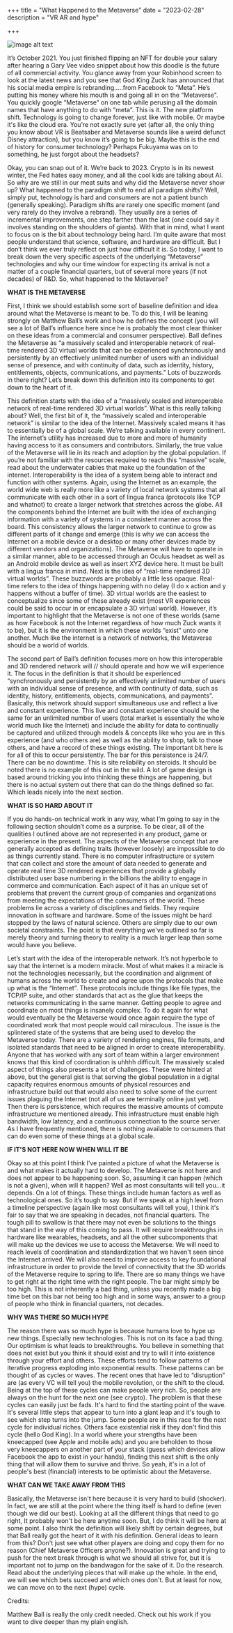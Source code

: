 +++
title = "What Happened to the Metaverse"
date = "2023-02-28"
description = "VR AR and hype"

+++

![image alt text](/metaverse.png)

It’s October 2021. You just finished flipping an NFT for double your salary after hearing a Gary Vee video snippet about how this doodle is the future of all commercial activity. You glance away from your Robinhood screen to look at the latest news and you see that God King Zuck has announced that his social media empire is rebranding…..from Facebook to “Meta”. He’s putting his money where his mouth is and going all in on the “Metaverse". You quickly google “Metaverse” on one tab while perusing all the domain names that have anything to do with “meta”. This is it. The new platform shift. Technology is going to change forever, just like with mobile. Or maybe it's like the cloud era. You’re not exactly sure yet (after all, the only thing you know about VR is Beatsaber and Metaverse sounds like a weird defunct Disney attraction), but you know it’s going to be big. Maybe this is the end of history for consumer technology? Perhaps Fukuyama was on to something, he just forgot about the headsets?

Okay, you can snap out of it. We’re back to 2023. Crypto is in its newest winter, the Fed hates easy money, and all the cool kids are talking about AI. So why are we still in our meat suits and why did the Metaverse never show up? What happened to the paradigm shift to end all paradigm shifts? Well, simply put, technology is hard and consumers are not a patient bunch (generally speaking). Paradigm shifts are rarely one specific moment (and very rarely do they involve a rebrand). They usually are a series of incremental improvements, one step farther than the last (one could say it involves standing on the shoulders of giants). With that in mind, what I want to focus on is the bit about technology being hard. I’m quite aware that most people understand that science, software, and hardware are difficult. But I don’t think we ever truly reflect on just how difficult it is. So today, I want to break down the very specific aspects of the underlying “Metaverse” technologies and why our time window for expecting its arrival is not a matter of a couple financial quarters, but of several more years (if not decades) of R&D. So, what happened to the Metaverse?


**WHAT IS THE METAVERSE**

First, I think we should establish some sort of baseline definition and idea around what the Metaverse is meant to be. To do this, I will be leaning strongly on Matthew Ball’s work and how he defines the concept (you will see a lot of Ball’s influence here since he is probably the most clear thinker on these ideas from a commercial and consumer perspective). Ball defines the Metaverse as “a massively scaled and interoperable network of real-time rendered 3D virtual worlds that can be experienced synchronously and persistently by an effectively unlimited number of users with an individual sense of presence, and with continuity of data, such as identity, history, entitlements, objects, communications, and payments.” Lots of buzzwords in there right? Let’s break down this definition into its components to get down to the heart of it. 

This definition starts with the idea of a “massively scaled and interoperable network of real-time rendered 3D virtual worlds”. What is this really talking about? Well, the first bit of it, the  “massively scaled and interoperable network” is similar to the idea of the Internet. Massively scaled means it has to essentially be of a global scale. We’re talking available in every continent. The internet’s utility has increased due to more and more of humanity having access to it as consumers and contributors. Similarly, the true value of the Metaverse will lie in its reach and adoption by the global population. If you’re not familiar with the resources required to reach this “massive” scale, read about the underwater cables that make up the foundation of the internet. Interoperability is the idea of a system being able to interact and function with other systems. Again, using the Internet as an example, the world wide web is really more like a variety of local network systems that all communicate with each other in a sort of lingua franca (protocols like TCP and whatnot) to create a larger network that stretches across the globe. All the components behind the Internet are built with the idea of exchanging information with a variety of systems in a consistent manner across the board. This consistency allows the larger network to continue to grow as different parts of it change and emerge (this is why we can access the Internet on a mobile device or a desktop or many other devices made by different vendors and organizations). The Metaverse will have to operate in a similar manner, able to be accessed through an Oculus headset as well as an Android mobile device as well as insert XYZ device here. It must be built with a lingua franca in mind. Next is the idea of “real-time rendered 3D virtual worlds”. These buzzwords are probably a little less opaque. Real-time refers to the idea of things happening with no delay (I do x action and y happens without a buffer of time). 3D virtual worlds are the easiest to conceptualize since some of these already exist (most VR experiences could be said to occur in or encapsulate a 3D virtual world). However, it’s important to highlight that the Metaverse is not one of these worlds (same as how Facebook is not the Internet regardless of how much Zuck wants it to be), but it is the environment in which these worlds “exist” unto one another. Much like the internet is a network of networks, the Metaverse should be a world of worlds.

The second part of Ball’s definition focuses more on how this interoperable and 3D rendered network will // should operate and how we will experience it.  The focus in the definition is that it should be experienced “synchronously and persistently by an effectively unlimited number of users with an individual sense of presence, and with continuity of data, such as identity, history, entitlements, objects, communications, and payments”. Basically, this network should support simultaneous use and reflect a live and constant experience. This live and constant experience should be the same for an unlimited number of users (total market is essentially the whole world much like the Internet) and include the ability for data to continually be captured and utilized through models & concepts like who you are in this experience (and who others are) as well as the ability to shop, talk to those others, and have a record of these things existing. The important bit here is for all of this to occur persistently. The bar for this persistence is 24/7. There can be no downtime. This is site reliability on steroids. It should be noted there is no example of this out in the wild. A lot of game design is based around tricking you into thinking these things are happening, but there is no actual system out there that can do the things defined so far. Which leads nicely into the next section.
	

**WHAT IS SO HARD ABOUT IT**

If you do hands-on technical work in any way, what I’m going to say in the following section shouldn’t come as a surprise. To be clear, all of the qualities I outlined above are not represented in any product, game or experience in the present. The aspects of the Metaverse concept that are generally accepted as defining traits (however loosely) are impossible to do as things currently stand. There is no computer infrastructure or system that can collect and store the amount of data needed to generate and operate real time 3D rendered experiences that provide a globally distributed user base numbering in the billions the ability to engage in commerce and communication. Each aspect of it has an unique set of problems that prevent the current group of companies and organizations from meeting the expectations of the consumers of the world. These problems lie across a variety of disciplines and fields. They require innovation in software and hardware. Some of the issues might be hard stopped by the laws of natural science. Others are simply due to our own societal constraints. The point is that everything we've outlined so far is merely theory and turning theory to reality is a much larger leap than some would have you believe.

Let’s start with the idea of the interoperable network. It’s not hyperbole to say that the internet is a modern miracle. Most of what makes it a miracle is not the technologies necessarily, but the coordination and alignment of humans across the world to create and agree upon the protocols that make up what is the “Internet”. These protocols include things like file types, the TCP/IP suite, and other standards that act as the glue that keeps the networks communicating in the same manner. Getting people to agree and coordinate on most things is insanely complex. To do it again for what would eventually be the Metaverse would once again require the type of coordinated work that most people would call miraculous. The issue is the splintered state of the systems that are being used to develop the Metaverse today. There are a variety of rendering engines, file formats, and isolated standards that need to be aligned in order to create interoperability. Anyone that has worked with any sort of team within a larger environment knows that this kind of coordination is uhhhh difficult. The massively scaled aspect of things also presents a lot of challenges. These were hinted at above, but the general gist is that serving the global population in a digital capacity requires enormous amounts of physical resources and infrastructure build out that would also need to solve some of the current issues plaguing the Internet (not all of us are terminally online just yet). Then there is persistence, which requires the massive amounts of compute infrastructure we mentioned already. This infrastructure must enable high bandwidth, low latency, and a continuous connection to the source server. As I have frequently mentioned, there is nothing available to consumers that can do even some of these things at a global scale. 


**IF IT'S NOT HERE NOW WHEN WILL IT BE**

Okay so at this point I think I’ve painted a picture of what the Metaverse is and what makes it actually hard to develop. The Metaverse is not here and does not appear to be happening soon. So, assuming it can happen (which is not a given), when will it happen? 
Well as most consultants will tell you…it depends. On a lot of things. These things include human factors as well as technological ones. So it’s tough to say. But if we speak at a high level from a timeline perspective (again like most consultants will tell you), I think it's fair to say that we are speaking in decades, not financial quarters. The tough pill to swallow is that there may not even be solutions to the things that stand in the way of this coming to pass. It will require breakthroughs in hardware like wearables, headsets, and all the other subcomponents that will make up the devices we use to access the Metaverse. We will need to reach levels of coordination and standardization that we haven't seen since the Internet arrived. We will also need to improve access to key foundational infrastructure in order to provide the level of connectivity that the 3D worlds of the Metaverse require to spring to life. There are so many things we have to get right at the right time with the right people. The bar might simply be too high.
This is not inherently a bad thing, unless you recently made a big time bet on this bar not being too high and in some ways, answer to a group of people who think in financial quarters, not decades. 

**WHY WAS THERE SO MUCH HYPE**

The reason there was so much hype is because humans love to hype up new things. Especially new technologies. This is not on its face a bad thing. Our optimism is what leads to breakthroughs. You believe in something that does not exist but you think it should exist and try to will it into existence through your effort and others. These efforts tend to follow patterns of iterative progress exploding into exponential results. These patterns can be thought of as cycles or waves. The recent ones that have led to “disruption” are (as every VC will tell you) the mobile revolution, or the shift to the cloud. Being at the top of these cycles can make people very rich. So, people are always on the hunt for the next one (see crypto). The problem is that these cycles can easily just be fads. It's hard to find the starting point of the wave. It's several little steps that appear to turn into a giant leap and it's tough to see which step turns into the jump. Some people are in this race for the next cycle for individual riches. Others face existential risk if they don't find this cycle (hello God King). In a world where your strengths have been kneecapped (see Apple and mobile ads) and you are beholden to those very kneecappers on another part of your stack (guess which devices allow Facebook the app to exist in your hands), finding this next shift is the only thing that will allow them to survive and thrive. So yeah, it's in a lot of people's best (financial) interests to be optimistic about the Metaverse. 

**WHAT CAN WE TAKE AWAY FROM THIS**

Basically, the Metaverse isn't here because it is very hard to build (shocker). In fact, we are still at the point where the thing itself is hard to define (even though we did our best). Looking at all the different things that need to go right, It probably won't be here anytime soon. But, I do think it will be here at some point. I also think the definition will likely shift by certain degrees, but that Ball really got the heart of it with his definition. General ideas to learn from this? Don't just see what other players are doing and copy them for no reason (Chief Metaverse Officers anyone?). Innovation is great and trying to push for the next break through is what we should all strive for, but it is important not to jump on the bandwagon for the sake of it. Do the research. Read about the underlying pieces that will make up the whole. In the end, we will see which bets succeed and which ones don't. But at least for now, we can move on to the next (hype) cycle.



Credits:

Matthew Ball is really the only credit needed. Check out his work if you want to dive deeper than my plain english.
